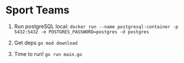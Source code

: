# Sport Teams

1. Run postgreSQL local: `docker run --name postgresql-container -p 5432:5432 -e POSTGRES_PASSWORD=postgres -d postgres`

2. Get deps `go mod download`

3. Time to run! `go run main.go`
